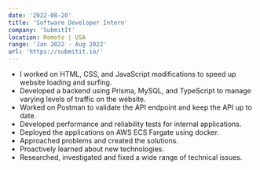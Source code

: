 ```yaml
---
date: '2022-08-20'
title: 'Software Developer Intern'
company: 'SubmitIt'
location: Remote | USA
range: 'Jan 2022 - Aug 2022'
url: 'https://submitit.io/'
---
```


- I worked on HTML, CSS, and JavaScript modifications to speed up website loading and
  surfing.
- Developed a backend using Prisma, MySQL, and TypeScript to manage varying levels of
  traffic on the website.
- Worked on Postman to validate the API endpoint and keep the API up to date.
- Developed performance and reliability tests for internal applications.
- Deployed the applications on AWS ECS Fargate using docker.
- Approached problems and created the solutions.
- Proactively learned about new technologies.
- Researched, investigated and fixed a wide range of technical issues.
